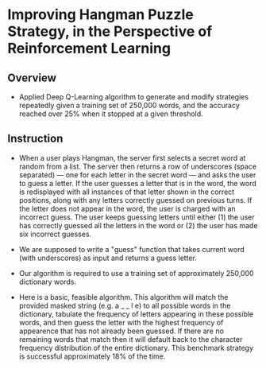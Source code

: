 # Improving Hangman Puzzle Strategy, in the Perspective of Reinforcement Learning

## Overview
* Applied Deep Q-Learning algorithm to generate and modify strategies repeatedly given a training set of 250,000 words, and the accuracy reached over 25% when it stopped at a given threshold.

## Instruction
* When a user plays Hangman, the server first selects a secret word at random from a list. The server then returns a row of underscores (space separated) — one for each letter in the secret word — and asks the user to guess a letter. If the user guesses a letter that is in the word, the word is redisplayed with all instances of that letter shown in the correct positions, along with any letters correctly guessed on previous turns. If the letter does not appear in the word, the user is charged with an incorrect guess. The user keeps guessing letters until either (1) the user has correctly guessed all the letters in the word or (2) the user has made six incorrect guesses.

* We are supposed to write a "guess" function that takes current word (with underscores) as input and returns a guess letter.

* Our algorithm is required to use a training set of approximately 250,000 dictionary words.

* Here is a basic, feasible algorithm. This algorithm will match the provided masked string (e.g. a _ _ l e) to all possible words in the dictionary, tabulate the frequency of letters appearing in these possible words, and then guess the letter with the highest frequency of appearence that has not already been guessed. If there are no remaining words that match then it will default back to the character frequency distribution of the entire dictionary. This benchmark strategy is successful approximately 18% of the time.
